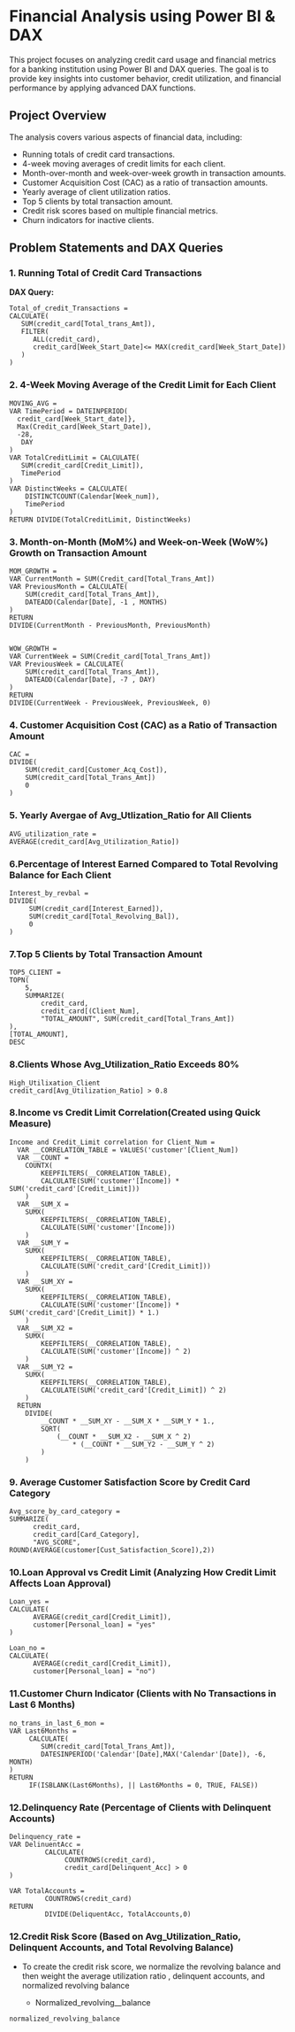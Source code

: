 # Financial Analysis using Power BI & DAX

This project focuses on analyzing credit card usage and financial metrics for a banking institution using Power BI and DAX queries. The goal is to provide key insights into customer behavior, credit utilization, and financial performance by applying advanced DAX functions.

## Project Overview

The analysis covers various aspects of financial data, including:

- Running totals of credit card transactions.
- 4-week moving averages of credit limits for each client.
- Month-over-month and week-over-week growth in transaction amounts.
- Customer Acquisition Cost (CAC) as a ratio of transaction amounts.
- Yearly average of client utilization ratios.
- Top 5 clients by total transaction amount.
- Credit risk scores based on multiple financial metrics.
- Churn indicators for inactive clients.

## Problem Statements and DAX Queries

### 1. Running Total of Credit Card Transactions
**DAX Query:**
```DAX
Total_of_credit_Transactions =
CALCULATE(
   SUM(credit_card[Total_trans_Amt]),
   FILTER(
      ALL(credit_card),
      credit_card[Week_Start_Date]<= MAX(credit_card[Week_Start_Date])
   )
)
```
### 2. 4-Week Moving Average of the Credit Limit for Each Client
```DAX
MOVING_AVG =
VAR TimePeriod = DATEINPERIOD(
  credit_card[Week_Start_date]},
  Max(Credit_card[Week_Start_Date]),
  -28,
   DAY
)
VAR TotalCreditLimit = CALCULATE(
   SUM(credit_card[Credit_Limit]),
   TimePeriod
)
VAR DistinctWeeks = CALCULATE(
    DISTINCTCOUNT(Calendar[Week_num]),
    TimePeriod
)
RETURN DIVIDE(TotalCreditLimit, DistinctWeeks)
```
### 3. Month-on-Month (MoM%) and Week-on-Week (WoW%) Growth on Transaction Amount
```DAX
MOM_GROWTH =
VAR CurrentMonth = SUM(Credit_card[Total_Trans_Amt])
VAR PreviousMonth = CALCULATE(
    SUM(credit_card[Total_Trans_Amt]),
    DATEADD(Calendar[Date], -1 , MONTHS)
)
RETURN 
DIVIDE(CurrentMonth - PreviousMonth, PreviousMonth)


WOW_GROWTH =
VAR CurrentWeek = SUM(Credit_card[Total_Trans_Amt])
VAR PreviousWeek = CALCULATE(
    SUM(credit_card[Total_Trans_Amt]),
    DATEADD(Calendar[Date], -7 , DAY)
)
RETURN 
DIVIDE(CurrentWeek - PreviousWeek, PreviousWeek, 0)

```
### 4. Customer Acquisition Cost (CAC) as a Ratio of Transaction Amount
```DAX
CAC =
DIVIDE(
    SUM(credit_card[Customer_Acq_Cost]),
    SUM(credit_card[Total_Trans_Amt])
    0
)
```

### 5. Yearly Avergae of Avg_Utlization_Ratio for All Clients
```DAX
AVG_utilization_rate =
AVERAGE(credit_card[Avg_Utilization_Ratio])
```

### 6.Percentage of Interest Earned Compared to Total Revolving Balance for Each Client
```DAX
Interest_by_revbal =
DIVIDE(
     SUM(credit_card[Interest_Earned]),
     SUM(credit_card[Total_Revolving_Bal]),
     0
)
```
### 7.Top 5 Clients by Total Transaction Amount
```DAX
TOP5_CLIENT =
TOPN(
    5,
    SUMMARIZE(
        credit_card,
        credit_card[(Client_Num],
        "TOTAL_AMOUNT", SUM(credit_card[Total_Trans_Amt])
),
[TOTAL_AMOUNT],
DESC
```
### 8.Clients Whose Avg_Utilization_Ratio Exceeds 80%
```DAX
High_Utilixation_Client
credit_card[Avg_Utilization_Ratio] > 0.8
```
### 8.Income vs Credit Limit Correlation(Created using Quick Measure)
```DAX
Income and Credit_Limit correlation for Client_Num = 
  VAR __CORRELATION_TABLE = VALUES('customer'[Client_Num])
  VAR __COUNT =
  	COUNTX(
  		KEEPFILTERS(__CORRELATION_TABLE),
  		CALCULATE(SUM('customer'[Income]) * SUM('credit_card'[Credit_Limit]))
  	)
  VAR __SUM_X =
  	SUMX(
  		KEEPFILTERS(__CORRELATION_TABLE),
  		CALCULATE(SUM('customer'[Income]))
  	)
  VAR __SUM_Y =
  	SUMX(
  		KEEPFILTERS(__CORRELATION_TABLE),
  		CALCULATE(SUM('credit_card'[Credit_Limit]))
  	)
  VAR __SUM_XY =
  	SUMX(
  		KEEPFILTERS(__CORRELATION_TABLE),
  		CALCULATE(SUM('customer'[Income]) * SUM('credit_card'[Credit_Limit]) * 1.)
  	)
  VAR __SUM_X2 =
  	SUMX(
  		KEEPFILTERS(__CORRELATION_TABLE),
  		CALCULATE(SUM('customer'[Income]) ^ 2)
  	)
  VAR __SUM_Y2 =
  	SUMX(
  		KEEPFILTERS(__CORRELATION_TABLE),
  		CALCULATE(SUM('credit_card'[Credit_Limit]) ^ 2)
  	)
  RETURN
  	DIVIDE(
  		__COUNT * __SUM_XY - __SUM_X * __SUM_Y * 1.,
  		SQRT(
  			(__COUNT * __SUM_X2 - __SUM_X ^ 2)
  				* (__COUNT * __SUM_Y2 - __SUM_Y ^ 2)
  		)
  	)
```
### 9. Average Customer Satisfaction Score by Credit Card Category
```DAX
Avg_score_by_card_category =
SUMMARIZE(
      credit_card,
      credit_card[Card_Category],
      "AVG_SCORE", ROUND(AVERAGE(customer[Cust_Satisfaction_Score]),2))
```

### 10.Loan Approval vs Credit Limit (Analyzing How Credit Limit Affects Loan Approval)
```DAX
Loan_yes =
CALCULATE(
      AVERAGE(credit_card[Credit_Limit]),
      customer[Personal_loan] = "yes"
)

Loan_no =
CALCULATE(
      AVERAGE(credit_card[Credit_Limit]),
      customer[Personal_loan] = "no")
```
### 11.Customer Churn Indicator (Clients with No Transactions in Last 6 Months)
```DAX
no_trans_in_last_6_mon = 
VAR Last6Months =
     CALCULATE(
        SUM(credit_card[Total_Trans_Amt]), 
        DATESINPERIOD('Calendar'[Date],MAX('Calendar'[Date]), -6, MONTH)
)
RETURN
     IF(ISBLANK(Last6Months), || Last6Months = 0, TRUE, FALSE))
```

### 12.Delinquency Rate (Percentage of Clients with Delinquent Accounts)
```DAX
Delinquency_rate =
VAR DelinuentAcc = 
         CALCULATE(
              COUNTROWS(credit_card),
              credit_card[Delinquent_Acc] > 0
)

VAR TotalAccounts =
         COUNTROWS(credit_card)
RETURN
         DIVIDE(DeliquentAcc, TotalAccounts,0)
```

### 12.Credit Risk Score (Based on Avg_Utilization_Ratio, Delinquent Accounts, and Total Revolving Balance)
- To create the credit risk score, we normalize the revolving balance and then weight the average utilization ratio , delinquent accounts, and normalized revolving balance

  - Normalized_revolving__balance
```DAX
normalized_revolving_balance
```


